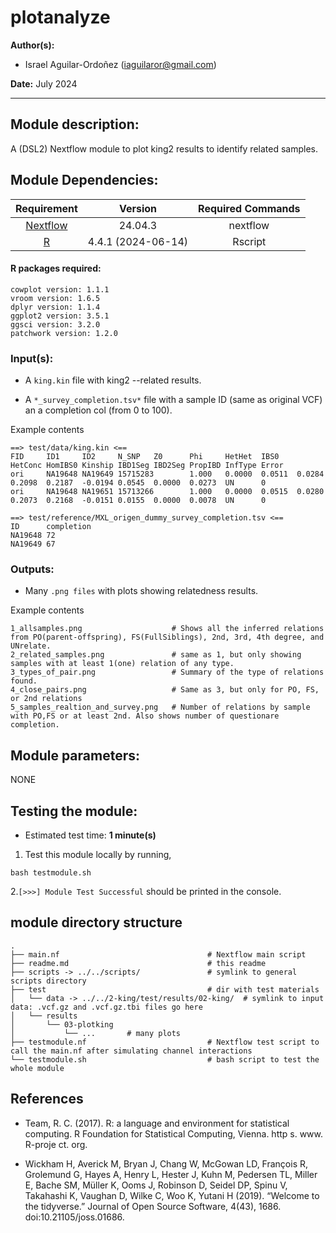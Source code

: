 # plotanalyze  
**Author(s):**

* Israel Aguilar-Ordoñez (iaguilaror@gmail.com)

**Date:** July 2024  

---

## Module description:  

A (DSL2) Nextflow module to plot king2 results to identify related samples.


## Module Dependencies:
| Requirement | Version  | Required Commands |
|:---------:|:--------:|:-------------------:|
| [Nextflow](https://www.nextflow.io/docs/latest/getstarted.html) | 24.04.3 | nextflow |
| [R](https://www.r-project.org/) | 4.4.1 (2024-06-14) | Rscript |

#### R packages required:

```
cowplot version: 1.1.1
vroom version: 1.6.5
dplyr version: 1.1.4
ggplot2 version: 3.5.1
ggsci version: 3.2.0
patchwork version: 1.2.0
```

### Input(s):

* A `king.kin` file with king2 --related results.

* A `*_survey_completion.tsv*` file with a sample ID (same as original VCF) an a completion col (from 0 to 100).

Example contents  
```
==> test/data/king.kin <==
FID     ID1     ID2     N_SNP   Z0      Phi     HetHet  IBS0    HetConc HomIBS0 Kinship IBD1Seg IBD2Seg PropIBD InfType Error
ori     NA19648 NA19649 15715283        1.000   0.0000  0.0511  0.0284  0.2098  0.2187  -0.0194 0.0545  0.0000  0.0273  UN      0
ori     NA19648 NA19651 15713266        1.000   0.0000  0.0515  0.0280  0.2073  0.2168  -0.0151 0.0155  0.0000  0.0078  UN      0

==> test/reference/MXL_origen_dummy_survey_completion.tsv <==
ID      completion
NA19648 72
NA19649 67

```

### Outputs:

* Many `.png files` with plots showing relatedness results.  

Example contents  
```
1_allsamples.png                    # Shows all the inferred relations from PO(parent-offspring), FS(FullSiblings), 2nd, 3rd, 4th degree, and UNrelate.
2_related_samples.png               # same as 1, but only showing samples with at least 1(one) relation of any type.
3_types_of_pair.png                 # Summary of the type of relations found.
4_close_pairs.png                   # Same as 3, but only for PO, FS, or 2nd relations
5_samples_realtion_and_survey.png   # Number of relations by sample with PO,FS or at least 2nd. Also shows number of questionare completion.

```

## Module parameters:

NONE

## Testing the module:

* Estimated test time:  **1 minute(s)**  

1. Test this module locally by running,
```
bash testmodule.sh
```

2.`[>>>] Module Test Successful` should be printed in the console.  

## module directory structure

````
.
├── main.nf                                 # Nextflow main script
├── readme.md                               # this readme
├── scripts -> ../../scripts/               # symlink to general scripts directory
├── test                                    # dir with test materials
│   └── data -> ../../2-king/test/results/02-king/  # symlink to input data: .vcf.gz and .vcf.gz.tbi files go here
│   └── results                            
│       └── 03-plotking                                       
│           └── ...       # many plots
├── testmodule.nf                           # Nextflow test script to call the main.nf after simulating channel interactions
└── testmodule.sh                           # bash script to test the whole module
````
## References
* Team, R. C. (2017). R: a language and environment for statistical computing. R Foundation for Statistical Computing, Vienna. http s. www. R-proje ct. org.

* Wickham H, Averick M, Bryan J, Chang W, McGowan LD, François R, Grolemund G, Hayes A, Henry L, Hester J, Kuhn M, Pedersen TL, Miller E, Bache SM, Müller K, Ooms J, Robinson D, Seidel DP, Spinu V, Takahashi K, Vaughan D, Wilke C, Woo K, Yutani H (2019). “Welcome to the tidyverse.” Journal of Open Source Software, 4(43), 1686. doi:10.21105/joss.01686.